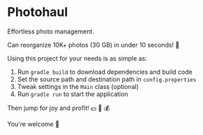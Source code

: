 # Photohaul

Effortless photo management.

Can reorganize 10K+ photos (30 GB) in under 10 seconds! 🚀

Using this project for your needs is as simple as:

1. Run `gradle build` to download dependencies and build code
2. Set the source path and destination path in `config.properties`
3. Tweak settings in the `Main` class (optional)
4. Run `gradle run` to start the application

Then jump for joy and profit! 💵 🤑 💰

You're welcome 🙏
